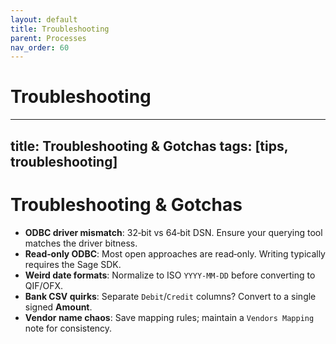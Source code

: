 ```yaml
---
layout: default
title: Troubleshooting
parent: Processes
nav_order: 60
---
```

# Troubleshooting

---
title: Troubleshooting & Gotchas
tags: [tips, troubleshooting]
---

# Troubleshooting & Gotchas

- **ODBC driver mismatch**: 32‑bit vs 64‑bit DSN. Ensure your querying tool matches the driver bitness.
- **Read‑only ODBC**: Most open approaches are read‑only. Writing typically requires the Sage SDK.
- **Weird date formats**: Normalize to ISO `YYYY‑MM‑DD` before converting to QIF/OFX.
- **Bank CSV quirks**: Separate `Debit`/`Credit` columns? Convert to a single signed **Amount**.
- **Vendor name chaos**: Save mapping rules; maintain a `Vendors Mapping` note for consistency.
